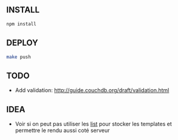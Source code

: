 ## INSTALL

```sh
npm install
```

## DEPLOY

```sh
make push
```

## TODO

 - Add validation: http://guide.couchdb.org/draft/validation.html

## IDEA

 - Voir si on peut pas utiliser les [list](http://guide.couchdb.org/draft/lists.html) pour stocker les templates et permettre le rendu aussi coté serveur